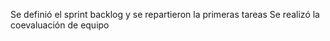 Se definió el sprint backlog y se repartieron la primeras tareas
Se realizó la coevaluación de equipo
